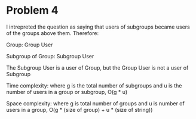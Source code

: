 # Problem 4

I intrepreted the question as saying that users of subgroups became users of the groups above them. Therefore:

Group: Group User

Subgroup of Group: Subgroup User

The Subgroup User is a user of Group, but the Group User is not a user of Subgroup

Time complexity: where g is the total number of subgroups and u is the number of users in a group or subgroup, O(g * u)

Space complexity: where g is total number of groups and u is number of users in a group, O(g * (size of group) + u * (size of string))